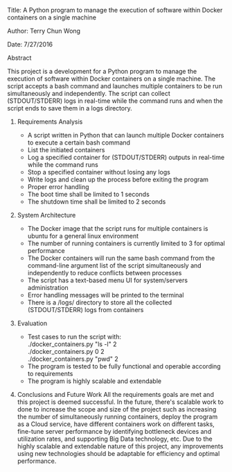 Title: A Python program to manage the execution of software within Docker containers on a single machine

Author: Terry Chun Wong

Date: 7/27/2016


Abstract

This project is a development for a Python program to manage the execution of software within Docker containers on a single machine. The script accepts a bash command and launches multiple containers to be run simultaneously and independently. The script can collect (STDOUT/STDERR) logs in real-time while the command runs and when the script ends to save them in a logs directory.

1. Requirements Analysis
   * A script written in Python that can launch multiple Docker containers to execute a certain bash command
   * List the initiated containers
   * Log a specified container for (STDOUT/STDERR) outputs in real-time while the command runs
   * Stop a specified container without losing any logs
   * Write logs and clean up the process before exiting the program
   * Proper error handling
   * The boot time shall be limited to 1 seconds
   * The shutdown time shall be limited to 2 seconds

2. System Architecture
   * The Docker image that the script runs for multiple containers is ubuntu for a general linux environment
   * The number of running containers is currently limited to 3 for optimal performance
   * The Docker containers will run the same bash command from the command-line argument list of the script simultaneously and independently to reduce conflicts between processes
   * The script has a text-based menu UI for system/servers administration
   * Error handling messages will be printed to the terminal
   * There is a /logs/ directory to store all the collected (STDOUT/STDERR) logs from containers

3. Evaluation
   * Test cases to run the script with:<br />
     ./docker_containers.py "ls -l" 2<br />
     ./docker_containers.py 0 2<br />
     ./docker_containers.py "pwd" 2<br />
   * The program is tested to be fully functional and operable according to requirements
   * The program is highly scalable and extendable

4. Conclusions and Future Work
   All the requirements goals are met and this project is deemed successful. In the future, there's scalable work to done to increase the scope and size of the project such as increasing the number of simultaneously running containers, deploy the program as a Cloud service, have different containers work on different tasks, fine-tune server performance by identifying bottleneck devices and utilization rates, and supporting Big Data technology, etc. Due to the highly scalable and extendable nature of this project, any improvements using new technologies should be adaptable for efficiency and optimal performance.


